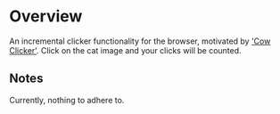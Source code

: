 
# Overview
An incremental clicker functionality for the browser, motivated by ['Cow Clicker'](https://en.wikipedia.org/wiki/Cow_Clicker). Click on the cat image and your clicks will be counted.

## Notes
Currently, nothing to adhere to.
